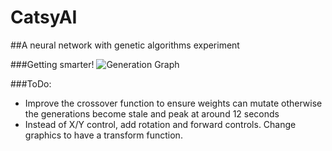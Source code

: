 # CatsyAI
##A neural network with genetic algorithms experiment

###Getting smarter!
![Generation Graph](http://i.imgur.com/ChBxCTG.png)

###ToDo:
- Improve the crossover function to ensure weights can mutate otherwise the generations become stale and peak at around 12 seconds
- Instead of X/Y control, add rotation and forward controls. Change graphics to have a transform function.
